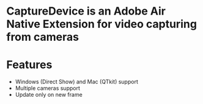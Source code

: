 # CaptureDevice is an Adobe Air Native Extension for video capturing from cameras

# Features
- Windows (Direct Show) and Mac (QTkit) support
- Multiple cameras support
- Update only on new frame